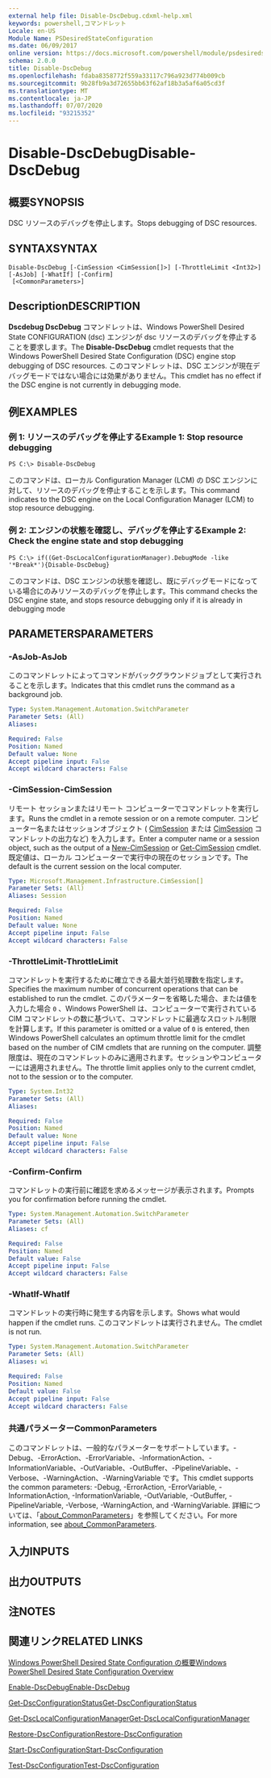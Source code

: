 ```yaml
---
external help file: Disable-DscDebug.cdxml-help.xml
keywords: powershell,コマンドレット
Locale: en-US
Module Name: PSDesiredStateConfiguration
ms.date: 06/09/2017
online version: https://docs.microsoft.com/powershell/module/psdesiredstateconfiguration/disable-dscdebug?view=powershell-5.1&WT.mc_id=ps-gethelp
schema: 2.0.0
title: Disable-DscDebug
ms.openlocfilehash: fdaba8358772f559a33117c796a923d774b009cb
ms.sourcegitcommit: 9b28fb9a3d72655bb63f62af18b3a5af6a05cd3f
ms.translationtype: MT
ms.contentlocale: ja-JP
ms.lasthandoff: 07/07/2020
ms.locfileid: "93215352"
---
```

# <span data-ttu-id="24fc1-103">Disable-DscDebug</span><span class="sxs-lookup"><span data-stu-id="24fc1-103">Disable-DscDebug</span></span>

## <span data-ttu-id="24fc1-104">概要</span><span class="sxs-lookup"><span data-stu-id="24fc1-104">SYNOPSIS</span></span>
<span data-ttu-id="24fc1-105">DSC リソースのデバッグを停止します。</span><span class="sxs-lookup"><span data-stu-id="24fc1-105">Stops debugging of DSC resources.</span></span>

## <span data-ttu-id="24fc1-106">SYNTAX</span><span class="sxs-lookup"><span data-stu-id="24fc1-106">SYNTAX</span></span>

```
Disable-DscDebug [-CimSession <CimSession[]>] [-ThrottleLimit <Int32>] [-AsJob] [-WhatIf] [-Confirm]
 [<CommonParameters>]
```

## <span data-ttu-id="24fc1-107">Description</span><span class="sxs-lookup"><span data-stu-id="24fc1-107">DESCRIPTION</span></span>
<span data-ttu-id="24fc1-108">**Dscdebug DscDebug** コマンドレットは、Windows PowerShell Desired State CONFIGURATION (dsc) エンジンが dsc リソースのデバッグを停止することを要求します。</span><span class="sxs-lookup"><span data-stu-id="24fc1-108">The **Disable-DscDebug** cmdlet requests that the Windows PowerShell Desired State Configuration (DSC) engine stop debugging of DSC resources.</span></span>
<span data-ttu-id="24fc1-109">このコマンドレットは、DSC エンジンが現在デバッグモードではない場合には効果がありません。</span><span class="sxs-lookup"><span data-stu-id="24fc1-109">This cmdlet has no effect if the DSC engine is not currently in debugging mode.</span></span>

## <span data-ttu-id="24fc1-110">例</span><span class="sxs-lookup"><span data-stu-id="24fc1-110">EXAMPLES</span></span>

### <span data-ttu-id="24fc1-111">例 1: リソースのデバッグを停止する</span><span class="sxs-lookup"><span data-stu-id="24fc1-111">Example 1: Stop resource debugging</span></span>

```
PS C:\> Disable-DscDebug
```

<span data-ttu-id="24fc1-112">このコマンドは、ローカル Configuration Manager (LCM) の DSC エンジンに対して、リソースのデバッグを停止することを示します。</span><span class="sxs-lookup"><span data-stu-id="24fc1-112">This command indicates to the DSC engine on the Local Configuration Manager (LCM) to stop resource debugging.</span></span>

### <span data-ttu-id="24fc1-113">例 2: エンジンの状態を確認し、デバッグを停止する</span><span class="sxs-lookup"><span data-stu-id="24fc1-113">Example 2: Check the engine state and stop debugging</span></span>

```
PS C:\> if((Get-DscLocalConfigurationManager).DebugMode -like '*Break*'){Disable-DscDebug}
```

<span data-ttu-id="24fc1-114">このコマンドは、DSC エンジンの状態を確認し、既にデバッグモードになっている場合にのみリソースのデバッグを停止します。</span><span class="sxs-lookup"><span data-stu-id="24fc1-114">This command checks the DSC engine state, and stops resource debugging only if it is already in debugging mode</span></span>

## <span data-ttu-id="24fc1-115">PARAMETERS</span><span class="sxs-lookup"><span data-stu-id="24fc1-115">PARAMETERS</span></span>

### <span data-ttu-id="24fc1-116">-AsJob</span><span class="sxs-lookup"><span data-stu-id="24fc1-116">-AsJob</span></span>
<span data-ttu-id="24fc1-117">このコマンドレットによってコマンドがバックグラウンドジョブとして実行されることを示します。</span><span class="sxs-lookup"><span data-stu-id="24fc1-117">Indicates that this cmdlet runs the command as a background job.</span></span>

```yaml
Type: System.Management.Automation.SwitchParameter
Parameter Sets: (All)
Aliases:

Required: False
Position: Named
Default value: None
Accept pipeline input: False
Accept wildcard characters: False
```

### <span data-ttu-id="24fc1-118">-CimSession</span><span class="sxs-lookup"><span data-stu-id="24fc1-118">-CimSession</span></span>
<span data-ttu-id="24fc1-119">リモート セッションまたはリモート コンピューターでコマンドレットを実行します。</span><span class="sxs-lookup"><span data-stu-id="24fc1-119">Runs the cmdlet in a remote session or on a remote computer.</span></span>
<span data-ttu-id="24fc1-120">コンピューター名またはセッションオブジェクト ( [CimSession](/powershell/module/cimcmdlets/new-cimsession) または [CimSession](/powershell/module/cimcmdlets/get-cimsession) コマンドレットの出力など) を入力します。</span><span class="sxs-lookup"><span data-stu-id="24fc1-120">Enter a computer name or a session object, such as the output of a [New-CimSession](/powershell/module/cimcmdlets/new-cimsession) or [Get-CimSession](/powershell/module/cimcmdlets/get-cimsession) cmdlet.</span></span>
<span data-ttu-id="24fc1-121">既定値は、ローカル コンピューターで実行中の現在のセッションです。</span><span class="sxs-lookup"><span data-stu-id="24fc1-121">The default is the current session on the local computer.</span></span>

```yaml
Type: Microsoft.Management.Infrastructure.CimSession[]
Parameter Sets: (All)
Aliases: Session

Required: False
Position: Named
Default value: None
Accept pipeline input: False
Accept wildcard characters: False
```

### <span data-ttu-id="24fc1-122">-ThrottleLimit</span><span class="sxs-lookup"><span data-stu-id="24fc1-122">-ThrottleLimit</span></span>
<span data-ttu-id="24fc1-123">コマンドレットを実行するために確立できる最大並行処理数を指定します。</span><span class="sxs-lookup"><span data-stu-id="24fc1-123">Specifies the maximum number of concurrent operations that can be established to run the cmdlet.</span></span>
<span data-ttu-id="24fc1-124">このパラメーターを省略した場合、または値を入力した場合 `0` 、Windows PowerShell は、コンピューターで実行されている CIM コマンドレットの数に基づいて、コマンドレットに最適なスロットル制限を計算します。</span><span class="sxs-lookup"><span data-stu-id="24fc1-124">If this parameter is omitted or a value of `0` is entered, then Windows PowerShell calculates an optimum throttle limit for the cmdlet based on the number of CIM cmdlets that are running on the computer.</span></span>
<span data-ttu-id="24fc1-125">調整限度は、現在のコマンドレットのみに適用されます。セッションやコンピューターには適用されません。</span><span class="sxs-lookup"><span data-stu-id="24fc1-125">The throttle limit applies only to the current cmdlet, not to the session or to the computer.</span></span>

```yaml
Type: System.Int32
Parameter Sets: (All)
Aliases:

Required: False
Position: Named
Default value: None
Accept pipeline input: False
Accept wildcard characters: False
```

### <span data-ttu-id="24fc1-126">-Confirm</span><span class="sxs-lookup"><span data-stu-id="24fc1-126">-Confirm</span></span>
<span data-ttu-id="24fc1-127">コマンドレットの実行前に確認を求めるメッセージが表示されます。</span><span class="sxs-lookup"><span data-stu-id="24fc1-127">Prompts you for confirmation before running the cmdlet.</span></span>

```yaml
Type: System.Management.Automation.SwitchParameter
Parameter Sets: (All)
Aliases: cf

Required: False
Position: Named
Default value: False
Accept pipeline input: False
Accept wildcard characters: False
```

### <span data-ttu-id="24fc1-128">-WhatIf</span><span class="sxs-lookup"><span data-stu-id="24fc1-128">-WhatIf</span></span>
<span data-ttu-id="24fc1-129">コマンドレットの実行時に発生する内容を示します。</span><span class="sxs-lookup"><span data-stu-id="24fc1-129">Shows what would happen if the cmdlet runs.</span></span>
<span data-ttu-id="24fc1-130">このコマンドレットは実行されません。</span><span class="sxs-lookup"><span data-stu-id="24fc1-130">The cmdlet is not run.</span></span>

```yaml
Type: System.Management.Automation.SwitchParameter
Parameter Sets: (All)
Aliases: wi

Required: False
Position: Named
Default value: False
Accept pipeline input: False
Accept wildcard characters: False
```

### <span data-ttu-id="24fc1-131">共通パラメーター</span><span class="sxs-lookup"><span data-stu-id="24fc1-131">CommonParameters</span></span>
<span data-ttu-id="24fc1-132">このコマンドレットは、一般的なパラメーターをサポートしています。-Debug、-ErrorAction、-ErrorVariable、-InformationAction、-InformationVariable、-OutVariable、-OutBuffer、-PipelineVariable、-Verbose、-WarningAction、-WarningVariable です。</span><span class="sxs-lookup"><span data-stu-id="24fc1-132">This cmdlet supports the common parameters: -Debug, -ErrorAction, -ErrorVariable, -InformationAction, -InformationVariable, -OutVariable, -OutBuffer, -PipelineVariable, -Verbose, -WarningAction, and -WarningVariable.</span></span> <span data-ttu-id="24fc1-133">詳細については、「[about_CommonParameters](https://go.microsoft.com/fwlink/?LinkID=113216)」を参照してください。</span><span class="sxs-lookup"><span data-stu-id="24fc1-133">For more information, see [about_CommonParameters](https://go.microsoft.com/fwlink/?LinkID=113216).</span></span>

## <span data-ttu-id="24fc1-134">入力</span><span class="sxs-lookup"><span data-stu-id="24fc1-134">INPUTS</span></span>

## <span data-ttu-id="24fc1-135">出力</span><span class="sxs-lookup"><span data-stu-id="24fc1-135">OUTPUTS</span></span>

## <span data-ttu-id="24fc1-136">注</span><span class="sxs-lookup"><span data-stu-id="24fc1-136">NOTES</span></span>

## <span data-ttu-id="24fc1-137">関連リンク</span><span class="sxs-lookup"><span data-stu-id="24fc1-137">RELATED LINKS</span></span>

[<span data-ttu-id="24fc1-138">Windows PowerShell Desired State Configuration の概要</span><span class="sxs-lookup"><span data-stu-id="24fc1-138">Windows PowerShell Desired State Configuration Overview</span></span>](/powershell/scripting/dsc/overview/dscforengineers)

[<span data-ttu-id="24fc1-139">Enable-DscDebug</span><span class="sxs-lookup"><span data-stu-id="24fc1-139">Enable-DscDebug</span></span>](Enable-DscDebug.md)

[<span data-ttu-id="24fc1-140">Get-DscConfigurationStatus</span><span class="sxs-lookup"><span data-stu-id="24fc1-140">Get-DscConfigurationStatus</span></span>](Get-DscConfigurationStatus.md)

[<span data-ttu-id="24fc1-141">Get-DscLocalConfigurationManager</span><span class="sxs-lookup"><span data-stu-id="24fc1-141">Get-DscLocalConfigurationManager</span></span>](Get-DscLocalConfigurationManager.md)

[<span data-ttu-id="24fc1-142">Restore-DscConfiguration</span><span class="sxs-lookup"><span data-stu-id="24fc1-142">Restore-DscConfiguration</span></span>](Restore-DscConfiguration.md)

[<span data-ttu-id="24fc1-143">Start-DscConfiguration</span><span class="sxs-lookup"><span data-stu-id="24fc1-143">Start-DscConfiguration</span></span>](Start-DscConfiguration.md)

[<span data-ttu-id="24fc1-144">Test-DscConfiguration</span><span class="sxs-lookup"><span data-stu-id="24fc1-144">Test-DscConfiguration</span></span>](Test-DscConfiguration.md)
